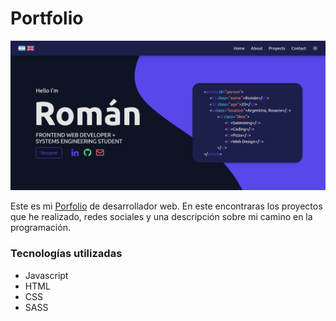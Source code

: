# Portfolio

![img](./assets/Portfolio-Screen.png)

Este es mi [Porfolio](https://romanalvarez.netlify.app/) de desarrollador web. En este encontraras los proyectos que he realizado, redes sociales y una descripción sobre mi camino en la programación.

### Tecnologías utilizadas
- Javascript
- HTML
- CSS
- SASS